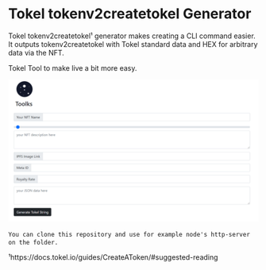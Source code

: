 # Tokel tokenv2createtokel Generator

Tokel tokenv2createtokel¹ generator makes creating a CLI command easier. It outputs tokenv2createtokel with Tokel standard data and HEX for arbitrary data via the NFT.

Tokel Tool to make live a bit more easy.

![alt text](https://github.com/Seko1900/tokenv2createtokel-generator/blob/main/toolks.png)

```
You can clone this repository and use for example node's http-server on the folder.
```
¹https://docs.tokel.io/guides/CreateAToken/#suggested-reading
